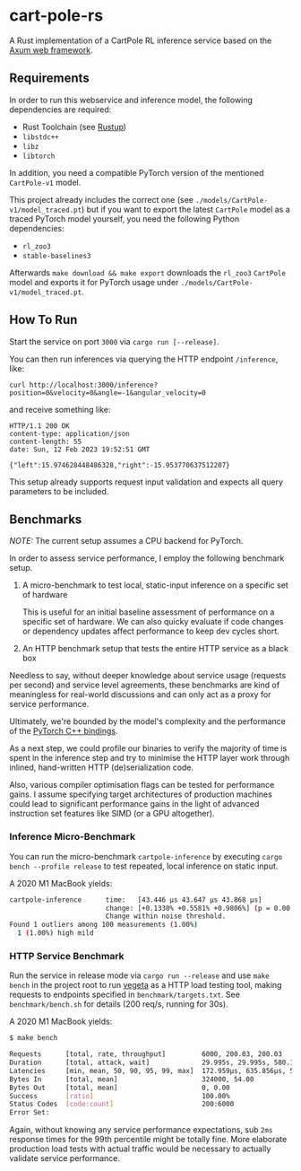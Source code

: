 # cart-pole-rs

A Rust implementation of a CartPole RL inference service based on the
[Axum web framework](https://github.com/tokio-rs/axum).

## Requirements

In order to run this webservice and inference model, the following dependencies are required:

- Rust Toolchain (see [Rustup](https://rustup.rs/))
- `libstdc++`
- `libz`
- `libtorch`

In addition, you need a compatible PyTorch version of the mentioned `CartPole-v1` model.

This project already includes the correct one (see `./models/CartPole-v1/model_traced.pt`) but
if you want to export the latest `CartPole` model as a traced PyTorch model yourself, you need
the following Python dependencies:

- `rl_zoo3`
- `stable-baselines3`

Afterwards `make download && make export` downloads the `rl_zoo3` `CartPole` model and exports
it for PyTorch usage under `./models/CartPole-v1/model_traced.pt`.

## How To Run

Start the service on port `3000` via `cargo run [--release]`.

You can then run inferences via querying the HTTP endpoint `/inference`, like:

`curl http://localhost:3000/inference?position=0&velocity=0&angle=-1&angular_velocity=0`

and receive something like:

```HAR
HTTP/1.1 200 OK
content-type: application/json
content-length: 55
date: Sun, 12 Feb 2023 19:52:51 GMT

{"left":15.974628448486328,"right":-15.953770637512207}
```

This setup already supports request input validation and expects all query parameters to be included.

## Benchmarks

_NOTE:_ The current setup assumes a CPU backend for PyTorch.

In order to assess service performance, I employ the following benchmark setup.

1. A micro-benchmark to test local, static-input inference on a specific set of hardware

   This is useful for an initial baseline assessment of performance on a specific set of hardware.
   We can also quicky evaluate if code changes or dependency updates affect performance to keep dev cycles short.

2. An HTTP benchmark setup that tests the entire HTTP service as a black box

Needless to say, without deeper knowledge about service usage (requests per second) and service level
agreements, these benchmarks are kind of meaningless for real-world discussions and can only act as a
proxy for service performance.

Ultimately, we're bounded by the model's complexity and the performance of the [PyTorch C++ bindings](https://pytorch.org/cppdocs/).

As a next step, we could profile our binaries to verify the majority of time is spent in the inference step
and try to minimise the HTTP layer work through inlined, hand-written HTTP (de)serialization code.

Also, various compiler optimisation flags can be tested for performance gains.
I assume specifying target architectures of production machines could lead to significant performance gains
in the light of advanced instruction set features like SIMD (or a GPU altogether).

### Inference Micro-Benchmark

You can run the micro-benchmark `cartpole-inference` by executing `cargo bench --profile release` to test
repeated, local inference on static input.

A 2020 M1 MacBook yields:

```bash
cartpole-inference      time:   [43.446 µs 43.647 µs 43.868 µs]
                        change: [+0.1330% +0.5581% +0.9806%] (p = 0.00 < 0.05)
                        Change within noise threshold.
Found 1 outliers among 100 measurements (1.00%)
  1 (1.00%) high mild

```

### HTTP Service Benchmark

Run the service in release mode via `cargo run --release` and use `make bench` in the project root to run [vegeta](https://github.com/tsenart/vegeta) as a HTTP load testing tool, making requests to endpoints specified in `benchmark/targets.txt`.
See `benchmark/bench.sh` for details (200 req/s, running for 30s).

A 2020 M1 MacBook yields:

```bash
$ make bench

Requests      [total, rate, throughput]         6000, 200.03, 200.03
Duration      [total, attack, wait]             29.995s, 29.995s, 580.166µs
Latencies     [min, mean, 50, 90, 95, 99, max]  172.959µs, 635.856µs, 592.215µs, 805.851µs, 925.803µs, 1.406ms, 14.236ms
Bytes In      [total, mean]                     324000, 54.00
Bytes Out     [total, mean]                     0, 0.00
Success       [ratio]                           100.00%
Status Codes  [code:count]                      200:6000
Error Set:
```

Again, without knowing any service performance expectations, sub `2ms` response times for the 99th percentile might be totally fine.
More elaborate production load tests with actual traffic would be necessary to actually validate service performance.
